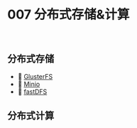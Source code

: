 # 007 分布式存储&计算

‍

## 分布式存储

* 📄 [GlusterFS](siyuan://blocks/20230610173516-vwxz4y5)
* 📄 [Minio](siyuan://blocks/20230610173801-05hl0rx)
* 📄 [fastDFS](siyuan://blocks/20230610173653-cryfolz)

## 分布式计算

‍
